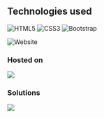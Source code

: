 ## Technologies used
<img alt="HTML5" src="https://img.shields.io/badge/html5-%23E34F26.svg?style=for-the-badge&logo=html5&logoColor=white"/>
<img alt="CSS3" src="https://img.shields.io/badge/css3-%231572B6.svg?style=for-the-badge&logo=css3&logoColor=white"/>
<img alt="Bootstrap" src="https://img.shields.io/badge/bootstrap-%23563D7C.svg?style=for-the-badge&logo=bootstrap&logoColor=white"/>

![Website](https://img.shields.io/website?down_message=%E2%9D%8C&label=Website&style=for-the-badge&up_message=%E2%9C%85&url=https%3A%2F%2Fblacksmithop.gitlab.io%2Ffull-stack-certification%2F)  

### Hosted on
[<img src="https://i.ibb.co/R6VMBNs/icon.jpg">](https://codepen.io/collection/Wvvmyd/)

### Solutions
[<img src="https://i.ibb.co/tD5kf1y/solutions.png">](https://blacksmithop.gitlab.io/full-stack-certification/)


